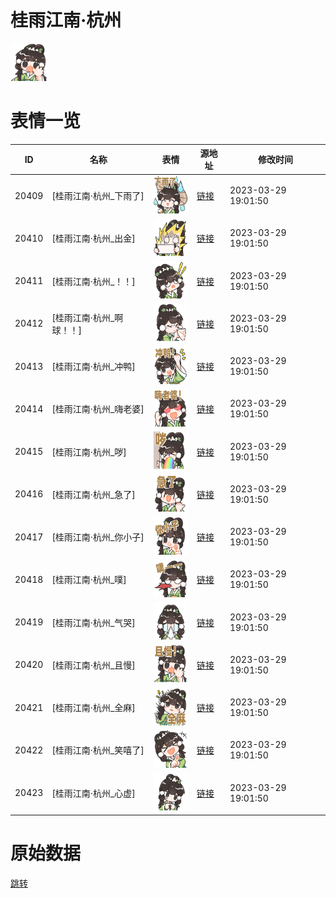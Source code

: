# 桂雨江南·杭州

<img src="./cover.png" height="60" alt="cover" />

# 表情一览

|ID|名称|表情|源地址|修改时间|
|----|----|----|----|----|
|20409|[桂雨江南·杭州_下雨了]|<img src="./pic/020409_%5B桂雨江南·杭州_下雨了%5D.png" height="60" alt="下雨了"/>|[链接](https://i0.hdslb.com/bfs/garb/d0fd6a2a05db37dde6a3bc9e32b442bd77085a1f.png)|2023-03-29 19:01:50|
|20410|[桂雨江南·杭州_出金]|<img src="./pic/020410_%5B桂雨江南·杭州_出金%5D.png" height="60" alt="出金"/>|[链接](https://i0.hdslb.com/bfs/garb/7adce1897e0643e52d0fd1f7a341b8b1f5a05e1b.png)|2023-03-29 19:01:50|
|20411|[桂雨江南·杭州_！！]|<img src="./pic/020411_%5B桂雨江南·杭州_！！%5D.png" height="60" alt="！！"/>|[链接](https://i0.hdslb.com/bfs/garb/4f567675179ce77763cf586a7f2988aad0d85964.png)|2023-03-29 19:01:50|
|20412|[桂雨江南·杭州_啊球！！]|<img src="./pic/020412_%5B桂雨江南·杭州_啊球！！%5D.png" height="60" alt="啊球！！"/>|[链接](https://i0.hdslb.com/bfs/garb/9030a8cafa62a625b8e4a44c915cf5131493528d.png)|2023-03-29 19:01:50|
|20413|[桂雨江南·杭州_冲鸭]|<img src="./pic/020413_%5B桂雨江南·杭州_冲鸭%5D.png" height="60" alt="冲鸭"/>|[链接](https://i0.hdslb.com/bfs/garb/18bfd8f860d902c2972b35e879919d68e1462677.png)|2023-03-29 19:01:50|
|20414|[桂雨江南·杭州_嗨老婆]|<img src="./pic/020414_%5B桂雨江南·杭州_嗨老婆%5D.png" height="60" alt="嗨老婆"/>|[链接](https://i0.hdslb.com/bfs/garb/7463240525a3816aa20221f59862c04dd4f159aa.png)|2023-03-29 19:01:50|
|20415|[桂雨江南·杭州_哕]|<img src="./pic/020415_%5B桂雨江南·杭州_哕%5D.png" height="60" alt="哕"/>|[链接](https://i0.hdslb.com/bfs/garb/1a193dfb001867960db78387245942a3d8db4884.png)|2023-03-29 19:01:50|
|20416|[桂雨江南·杭州_急了]|<img src="./pic/020416_%5B桂雨江南·杭州_急了%5D.png" height="60" alt="急了"/>|[链接](https://i0.hdslb.com/bfs/garb/25969b5be836d8b79ed6e03d9bd8484f1376cd39.png)|2023-03-29 19:01:50|
|20417|[桂雨江南·杭州_你小子]|<img src="./pic/020417_%5B桂雨江南·杭州_你小子%5D.png" height="60" alt="你小子"/>|[链接](https://i0.hdslb.com/bfs/garb/283c7e0e7aad3eac9f72c6380dcfb5a7715927fa.png)|2023-03-29 19:01:50|
|20418|[桂雨江南·杭州_噗]|<img src="./pic/020418_%5B桂雨江南·杭州_噗%5D.png" height="60" alt="噗"/>|[链接](https://i0.hdslb.com/bfs/garb/41fa20ddf75c36c06e6d7df6d5370312ede2930e.png)|2023-03-29 19:01:50|
|20419|[桂雨江南·杭州_气哭]|<img src="./pic/020419_%5B桂雨江南·杭州_气哭%5D.png" height="60" alt="气哭"/>|[链接](https://i0.hdslb.com/bfs/garb/c2ba57c4bc41fe41bf775c131370bc9aa69581ab.png)|2023-03-29 19:01:50|
|20420|[桂雨江南·杭州_且慢]|<img src="./pic/020420_%5B桂雨江南·杭州_且慢%5D.png" height="60" alt="且慢"/>|[链接](https://i0.hdslb.com/bfs/garb/1ef53d1d53a72354becc775a1666357ce738f5bf.png)|2023-03-29 19:01:50|
|20421|[桂雨江南·杭州_全麻]|<img src="./pic/020421_%5B桂雨江南·杭州_全麻%5D.png" height="60" alt="全麻"/>|[链接](https://i0.hdslb.com/bfs/garb/cff3a715d17e333eb54fe12531d9961d175fc43b.png)|2023-03-29 19:01:50|
|20422|[桂雨江南·杭州_笑嘻了]|<img src="./pic/020422_%5B桂雨江南·杭州_笑嘻了%5D.png" height="60" alt="笑嘻了"/>|[链接](https://i0.hdslb.com/bfs/garb/fb2d9d8c1acadcbf4a7b56392a1058a5a9174557.png)|2023-03-29 19:01:50|
|20423|[桂雨江南·杭州_心虚]|<img src="./pic/020423_%5B桂雨江南·杭州_心虚%5D.png" height="60" alt="心虚"/>|[链接](https://i0.hdslb.com/bfs/garb/eb80cf7f4ffb3c4035e428002d11dd46b33778e1.png)|2023-03-29 19:01:50|

# 原始数据

[跳转](./raw.json)

